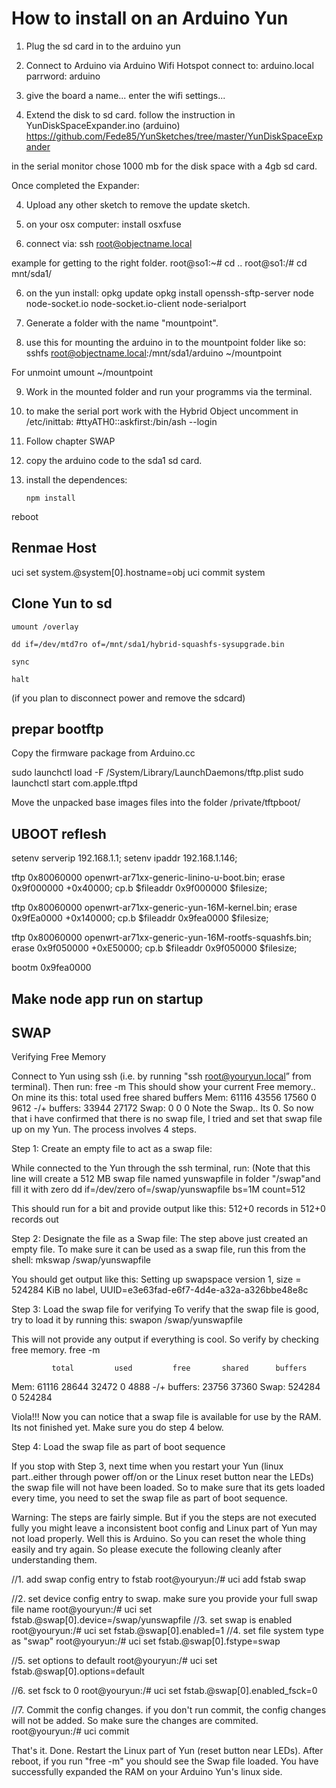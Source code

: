 
How to install on an Arduino Yun
========

1. Plug the sd card in to the arduino yun

2. Connect to Arduino via Arduino Wifi Hotspot 
connect to: arduino.local
parrword: arduino

2. give the board a name...
enter the wifi settings...

3. Extend the disk to sd card.
follow the instruction in YunDiskSpaceExpander.ino (arduino)
https://github.com/Fede85/YunSketches/tree/master/YunDiskSpaceExpander

in the serial monitor chose 1000 mb for the disk space with a 4gb sd card.

Once completed the Expander: 

4. Upload any other sketch to remove the update sketch.

5. on your osx computer: 
install osxfuse 

5. connect via: ssh root@objectname.local

example for getting to the right folder. 
		root@so1:~# cd ..
		root@so1:/# cd mnt/sda1/


6. on the yun install:
opkg update
opkg install openssh-sftp-server node node-socket.io node-socket.io-client node-serialport

7. Generate a folder with the name "mountpoint". 
8. use this for mounting the arduino in to the mountpoint folder like so:
		sshfs root@objectname.local:/mnt/sda1/arduino ~/mountpoint

For unmoint
		umount ~/mountpoint

9. Work in the mounted folder and run your programms via the terminal.


10. to make the serial port work with the Hybrid Object 
uncomment in /etc/inittab:
		#ttyATH0::askfirst:/bin/ash --login

11. Follow chapter SWAP

12. copy the arduino code to the sda1 sd card.

13. install the dependences:

		npm install

 
reboot 


Renmae Host
------------------

uci set system.@system[0].hostname=obj
uci commit system


Clone Yun to sd
------------------------------

	umount /overlay

	dd if=/dev/mtd7ro of=/mnt/sda1/hybrid-squashfs-sysupgrade.bin

	sync

	halt
 (if you plan to disconnect power and remove the sdcard)


prepar bootftp
------------------

Copy the firmware package from Arduino.cc

sudo launchctl load -F /System/Library/LaunchDaemons/tftp.plist
sudo launchctl start com.apple.tftpd

Move the unpacked base images files into the folder /private/tftpboot/


UBOOT reflesh
------------

setenv serverip 192.168.1.1;
setenv ipaddr 192.168.1.146;

tftp 0x80060000 openwrt-ar71xx-generic-linino-u-boot.bin;
erase 0x9f000000 +0x40000;
cp.b $fileaddr 0x9f000000 $filesize;

tftp 0x80060000 openwrt-ar71xx-generic-yun-16M-kernel.bin;
erase 0x9fEa0000 +0x140000;
cp.b $fileaddr 0x9fea0000 $filesize;

tftp 0x80060000 openwrt-ar71xx-generic-yun-16M-rootfs-squashfs.bin;
erase 0x9f050000 +0xE50000;
cp.b $fileaddr 0x9f050000 $filesize;

bootm 0x9fea0000

 
 
 Make node app run on startup
----------------------
 
<need to be filled with content>



SWAP
---------------------------------

Verifying Free Memory
 
Connect to Yun using ssh  (i.e. by running "ssh root@youryun.local” from terminal). Then run:
free -m
This should show your current Free memory.. On mine its this:
             total         used         free       shared      buffers
Mem:         61116        43556        17560            0         9612
-/+ buffers:              33944        27172
Swap:            0            0            0
Note the Swap.. Its 0.
So now that i have confirmed that there is no swap file, I tried and set that swap file up on my Yun. The process involves 4 steps.
 
Step 1: Create an empty file to act as a swap file:
 
While connected to the Yun through the ssh terminal, run: (Note that this line will create a 512 MB swap file named yunswapfile in folder "/swap"and fill it with zero
dd if=/dev/zero of=/swap/yunswapfile bs=1M count=512
 
This should run for a bit and provide output like this:
512+0 records in
512+0 records out
 
Step 2: Designate the file as a Swap file:
The step above just created an empty file. To make sure it can be used as a swap file, run this from the shell:
mkswap /swap/yunswapfile
 
You should get output like this:
Setting up swapspace version 1, size = 524284 KiB
no label, UUID=e3e63fad-e6f7-4d4e-a32a-a326bbe48e8c

Step 3: Load the swap file for verifying
To verify that the swap file is good, try to load it by running this:
swapon /swap/yunswapfile
 
This will not provide any output if everything is cool. So verify by checking free memory.
free -m
 
             total         used         free       shared      buffers
Mem:         61116        28644        32472            0         4888
-/+ buffers:              23756        37360
Swap:       524284            0       524284
 
Viola!!! Now you can notice that a swap file is available for use by the RAM. Its not finished yet. Make sure you do step 4 below.
 
Step 4: Load the swap file as part of boot sequence
 
If you stop with Step 3, next time when you restart your Yun (linux part..either through power off/on or the Linux reset button near the LEDs) the swap file will not have been loaded. So to make sure that its gets loaded every time, you need to set the swap file as part of boot sequence.
 
Warning: The steps are fairly simple. But if you the steps are not executed fully you might leave a inconsistent boot config and Linux part of Yun may not load properly. Well this is Arduino. So you can reset the whole thing easily and try again. So please execute the following cleanly after understanding them.

//1. add swap config entry to fstab
root@youryun:/# uci add fstab swap

//2. set device config entry to swap. make sure you provide your full swap file name
root@youryun:/# uci set fstab.@swap[0].device=/swap/yunswapfile
//3. set swap is enabled
root@youryun:/# uci set fstab.@swap[0].enabled=1
//4. set file system type as "swap"
root@youryun:/# uci set fstab.@swap[0].fstype=swap

//5. set options to default
root@youryun:/# uci set fstab.@swap[0].options=default

//6. set fsck to 0
root@youryun:/# uci set fstab.@swap[0].enabled_fsck=0
 
//7. Commit the config changes. if you don't run commit, the config changes will not be added. So make sure the changes are commited.
root@youryun:/# uci commit

That's it. Done. Restart the Linux part of Yun (reset button near LEDs). After reboot, if you run "free -m" you should see the Swap file loaded. You have successfully expanded the RAM on your Arduino Yun's linux side.
